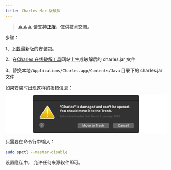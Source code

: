 ```yaml
---
title: Charles Mac 版破解
---
```


> ⚠️⚠️⚠️ **请支持[正版](https://www.charlesproxy.com)，仅供技术交流。**

步骤：

1、[下载](https://www.charlesproxy.com/download/latest-release/)最新版的安装包。

2、在[Charles 在线破解工具](https://www.zzzmode.com/mytools/charles/)网站上生成破解后的 charles.jar 文件

3、替换本地`/Applications/Charles.app/Contents/Java` 目录下的 charles.jar 文件

如果安装时出现这样的报错信息：

![](/resources/images/damaged.png)

只需要在命令行中输入：

```bash
sudo spctl --master-disable
```

设置隐私中， 允许任何来源软件即可。


